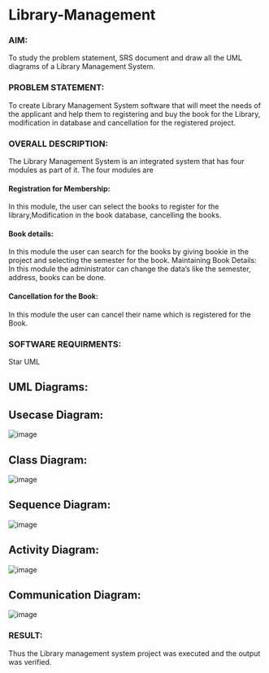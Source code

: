 # Library-Management
### AIM:
To study the problem statement, SRS document and draw all the UML diagrams of a Library Management System.
### PROBLEM STATEMENT:
To create Library Management System software that will meet the needs of the applicant
and help them to registering and buy the book for the Library, modification in database and
cancellation for the registered project.
### OVERALL DESCRIPTION:
The Library Management System is an integrated system that has four modules as part of
it. The four modules are
#### Registration for Membership:
In this module, the user can select the books to register for the library,Modification in the book
database, cancelling the books.
#### Book details:
In this module the user can search for the books by giving bookie in the project and selecting
the semester for the book.
Maintaining Book Details:
In this module the administrator can change the data’s like the semester, address, books can be
done.
#### Cancellation for the Book:
In this module the user can cancel their name which is registered for the Book.
### SOFTWARE REQUIRMENTS:
Star UML
## UML Diagrams:
## Usecase Diagram:
![image](https://github.com/KameshLeVI/Library-Management/assets/120780633/5de89713-85e6-466e-9d1d-d17e6434691b)
## Class Diagram:
![image](https://github.com/KameshLeVI/Library-Management/assets/120780633/426b9c82-cd42-418f-8623-95e6b7a1abe1)
## Sequence Diagram:
![image](https://github.com/KameshLeVI/Library-Management/assets/120780633/c7dfad09-93c7-45de-9d25-ea3b91068b01)
## Activity Diagram:
![image](https://github.com/KameshLeVI/Library-Management/assets/120780633/0ab47863-602a-4d24-82e5-7806866d8311)
## Communication Diagram:
![image](https://github.com/KameshLeVI/Library-Management/assets/120780633/51f55d43-6493-4e7d-b8cf-970dc7dfa6dd)

### RESULT:
Thus the Library management system project was executed and the output was verified.
